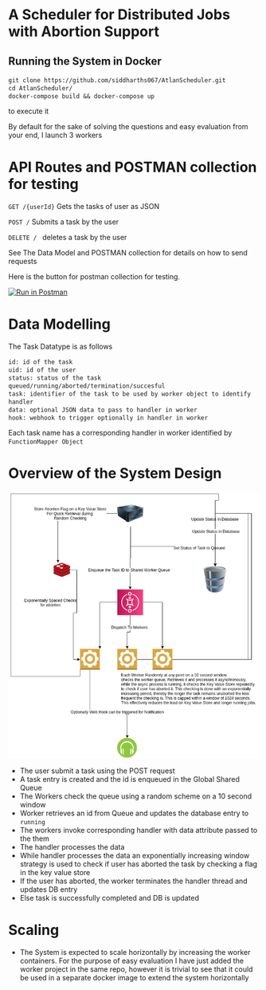 # A Scheduler for Distributed Jobs with Abortion Support 

## Running the System in Docker
```
git clone https://github.com/siddharths067/AtlanScheduler.git
cd AtlanScheduler/
docker-compose build && docker-compose up
``` 
to execute it

By default for the sake of solving the questions and easy evaluation from your end, I launch 3 workers



# API Routes and POSTMAN collection for testing

```GET /{userId}``` Gets the tasks of user as JSON

```POST /```  Submits a task by the user

```DELETE / ``` deletes a task by the user

See The Data Model and POSTMAN collection for details on how to send requests

Here is the button for postman collection for testing. 

[![Run in Postman](https://run.pstmn.io/button.svg)](https://app.getpostman.com/run-collection/8c4704b570e6d850a929)




# Data Modelling
The Task Datatype is as follows
```$xslt
id: id of the task
uid: id of the user
status: status of the task queued/running/aborted/termination/succesful
task: identifier of the task to be used by worker object to identify handler
data: optional JSON data to pass to handler in worker
hook: webhook to trigger optionally in handler in worker
```

Each task name has a corresponding handler in worker identified by ```FunctionMapper Object```

# Overview of the System Design
![System Design](SystemDesign.png)

* The user submit a task using the POST request
* A task entry is created and the id is enqueued in the Global Shared Queue
* The Workers check the queue using a random scheme on a 10 second window
* Worker retrieves an id from Queue and updates the database entry to ```running```
* The workers invoke corresponding handler with data attribute passed to the them
* The handler processes the data
* While handler processes the data an exponentially increasing window strategy is used
to check if user has aborted the task by checking a flag in the key value store
* If the user has aborted, the worker terminates the handler thread and updates DB entry
* Else task is successfully completed and DB is updated

# Scaling
* The System is expected to scale horizontally by increasing the worker containers. For the purpose
of easy evaluation I have just added the worker project in the same repo, however it is trivial
to see that it could be used in a separate docker image to extend the system horizontally
